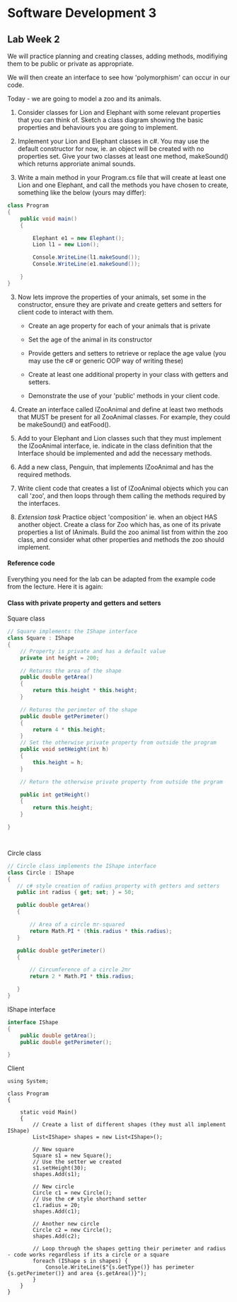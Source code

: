 # Software Development 3

## Lab  Week 2


We will practice planning and creating classes, adding methods, modifiying them to be public or private as appropriate.

We will then create an interface to see how 'polymorphism' can occur in our code.

Today - we are going to model a zoo and its animals.


1. Consider classes for Lion and Elephant with some relevant properties that you can think of.  Sketch a class diagram showing the basic properties and behaviours you are going to implement.

2. Implement your Lion and Elephant classes in c#. You may use the default constructor for now, ie. an object will be created with no properties set.  Give your two classes at least one method, makeSound() which returns approriate animal sounds. 

3. Write a main method in your Program.cs file that will create at least one Lion and one Elephant, and call the methods you have chosen to create, something like the below (yours may differ):

```c#
class Program
{
	public void main() 
	{

		Elephant e1 = new Elephant();
		Lion l1 = new Lion();

		Console.WriteLine(l1.makeSound());
		Console.WriteLine(e1.makeSound());

	}
}

```

3. Now lets improve the properties of your animals, set some in the constructor, ensure they are private and create getters and setters for client code to interact with them.


   * Create an age property for each of your animals that is private
   * Set the age of the animal in its constructor
   * Provide getters and setters to retrieve or replace the age value (you may use the c# or generic OOP way of writing these)
   *  Create at least one additional property in your class with getters and setters.

   * Demonstrate the use of your 'public' methods in your client code.

4. Create an interface called IZooAnimal and define at least two methods that MUST be present for all ZooAnimal classes.  For example, they could be makeSound() and eatFood().  

5. Add to your Elephant and Lion classes such that they must implement the IZooAnimal interface,  ie. indicate in the class definition that the Interface should be implemented and add the necessary methods.  

6. Add a new class, Penguin, that implements IZooAnimal and has the required methods.

7. Write client code that creates a list of IZooAnimal objects which you can call 'zoo', and then loops through them calling the methods required by the interfaces.

8. _Extension task_ Practice object 'composition'  ie. when an object HAS another object. Create a class for Zoo which has, as one of its private properties a list of IAnimals.  Build the zoo animal list from within the zoo class, and consider what other properties and methods the zoo should implement.



#### Reference code

Everything you need for the lab can be adapted from the example code from the lecture.  Here it is again:


#### Class with private property and getters and setters 

Square class

```c#
// Square implements the IShape interface
class Square : IShape
{
    // Property is private and has a default value
    private int height = 200;

    // Returns the area of the shape
    public double getArea()
    {
        return this.height * this.height;
    }

    // Returns the perimeter of the shape
    public double getPerimeter()
    {
        return 4 * this.height;
    }
    // Set the otherwise private property from outside the program
    public void setHeight(int h)
    {
        this.height = h;
    }

    // Return the otherwise private property from outside the prgram

    public int getHeight()
    {
        return this.height;
    }

}




 ```
 
 Circle class
 
 ```c#
 // Circle class implements the IShape interface
class Circle : IShape
{
    // c# style creation of radius property with getters and setters
    public int radius { get; set; } = 50;

    public double getArea()
    {

        // Area of a circle πr-squared 
        return Math.PI * (this.radius * this.radius);
    }

    public double getPerimeter()
    {

        // Circumference of a circle 2πr
        return 2 * Math.PI * this.radius;

    }
}
```


IShape interface

```c#
interface IShape
{
    public double getArea();
    public double getPerimeter();

}
```

Client

```
using System;

class Program
{

    static void Main()
    {
        // Create a list of different shapes (they must all implement IShape)
        List<IShape> shapes = new List<IShape>();

        // New square
        Square s1 = new Square();
        // Use the setter we created
        s1.setHeight(30);
        shapes.Add(s1);

        // New circle
        Circle c1 = new Circle();
        // Use the c# style shorthand setter
        c1.radius = 20;
        shapes.Add(c1);

        // Another new circle
        Circle c2 = new Circle();
        shapes.Add(c2);

        // Loop through the shapes getting their perimeter and radius - code works regardless if its a circle or a square
        foreach (IShape s in shapes) {
            Console.WriteLine($"{s.GetType()} has perimeter {s.getPerimeter()} and area {s.getArea()}");
        }
    }
}
```